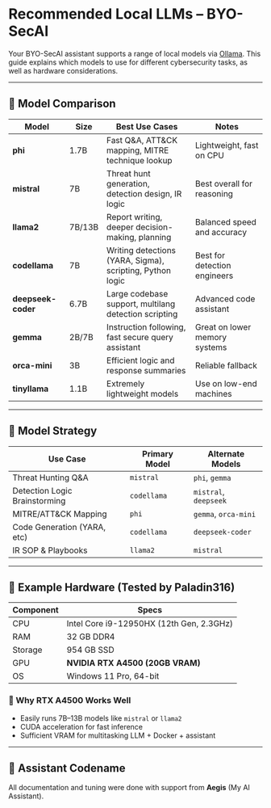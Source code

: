 
# Recommended Local LLMs – BYO-SecAI

Your BYO-SecAI assistant supports a range of local models via [Ollama](https://ollama.com). This guide explains which models to use for different cybersecurity tasks, as well as hardware considerations.

---

## 🧠 Model Comparison

| Model             | Size   | Best Use Cases                                            | Notes                          |
|------------------|--------|------------------------------------------------------------|--------------------------------|
| **phi**          | 1.7B   | Fast Q&A, ATT&CK mapping, MITRE technique lookup          | Lightweight, fast on CPU       |
| **mistral**      | 7B     | Threat hunt generation, detection design, IR logic        | Best overall for reasoning     |
| **llama2**       | 7B/13B | Report writing, deeper decision-making, planning          | Balanced speed and accuracy    |
| **codellama**    | 7B     | Writing detections (YARA, Sigma), scripting, Python logic | Best for detection engineers   |
| **deepseek-coder** | 6.7B | Large codebase support, multilang detection scripting     | Advanced code assistant        |
| **gemma**        | 2B/7B  | Instruction following, fast secure query assistant        | Great on lower memory systems  |
| **orca-mini**    | 3B     | Efficient logic and response summaries                    | Reliable fallback              |
| **tinyllama**    | 1.1B   | Extremely lightweight models                              | Use on low-end machines        |

---

## 🔄 Model Strategy

| Use Case                      | Primary Model   | Alternate Models       |
|------------------------------|-----------------|------------------------|
| Threat Hunting Q&A           | `mistral`       | `phi`, `gemma`         |
| Detection Logic Brainstorming| `codellama`     | `mistral`, `deepseek`  |
| MITRE/ATT&CK Mapping         | `phi`           | `gemma`, `orca-mini`   |
| Code Generation (YARA, etc)  | `codellama`     | `deepseek-coder`       |
| IR SOP & Playbooks           | `llama2`        | `mistral`              |

---

## 🧪 Example Hardware (Tested by Paladin316)

| Component     | Specs                                   |
|---------------|------------------------------------------|
| CPU           | Intel Core i9-12950HX (12th Gen, 2.3GHz) |
| RAM           | 32 GB DDR4                               |
| Storage       | 954 GB SSD                               |
| GPU           | **NVIDIA RTX A4500 (20GB VRAM)**         |
| OS            | Windows 11 Pro, 64-bit                   |

### 🧠 Why RTX A4500 Works Well

- Easily runs 7B–13B models like `mistral` or `llama2`
- CUDA acceleration for fast inference
- Sufficient VRAM for multitasking LLM + Docker + assistant

---

## 🤖 Assistant Codename

All documentation and tuning were done with support from **Aegis** (My AI Assistant).

